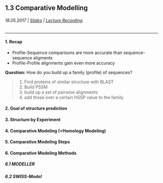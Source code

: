 ## 1.3 Comparative Modelling

###### 18.05.2017 \| [Slides](https://www.rostlab.org/sites/default/files/fileadmin/teaching/SoSe17/PP1CS/cb1e_20170518_cm1_exp3d.pdf) \| [Lecture Recording](https://www.youtube.com/watch?v=pGHwZE03omU&list=PLg46T0OlBIJ9abbsmUL-ux24DCpoUlC1J&index=5)

---

#### 1. Recap

* Profile-Sequence comparisons are more accurate than sequence-sequence aligments
* Profile-Profile alignments gain even more accuracy

**Question:** How do you build up a family \(profile\) of sequences?

> 1. Find proteins of similar structure with BLAST
> 2. Build PSSM
> 3. build up a set of pairwise alignments 
> 4. add those over a certain HSSP value to the family



#### 2. Goal of structure prediction

#### 3. Structure by Experiment

#### 4. Comparative Modeling \(=Homology Modeling\)

#### 5. Comparative Modeling Steps

#### 

#### 6. Comparative Modeling Methods

#### 

##### 6.1 MODELLER

##### 

##### 6.2 SWISS-Model

##### 



